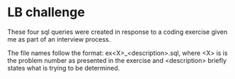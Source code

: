 # LB challenge

These four sql queries were created in response to a coding exercise given me as part of an interview process.

The file names follow the format: ex\<X\>_\<description\>.sql,
where \<X\> is is the problem number as presented in the exercise
and \<description\> briefly states what is trying to be determined.
